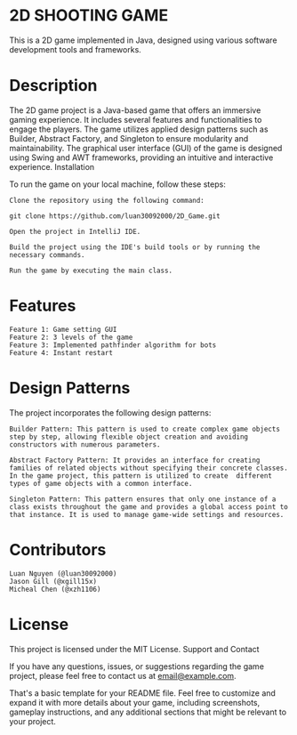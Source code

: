 # 2D SHOOTING GAME

This is a 2D game implemented in Java, designed using various software development tools and frameworks.

# Description

The 2D game project is a Java-based game that offers an immersive gaming experience. It includes several features and functionalities to engage the players. The game utilizes applied design patterns such as Builder, Abstract Factory, and Singleton to ensure modularity and maintainability. The graphical user interface (GUI) of the game is designed using Swing and AWT frameworks, providing an intuitive and interactive experience.
Installation

To run the game on your local machine, follow these steps:

    Clone the repository using the following command:

    git clone https://github.com/luan30092000/2D_Game.git

    Open the project in IntelliJ IDE.

    Build the project using the IDE's build tools or by running the necessary commands.

    Run the game by executing the main class.

# Features

    Feature 1: Game setting GUI
    Feature 2: 3 levels of the game
    Feature 3: Implemented pathfinder algorithm for bots 
    Feature 4: Instant restart


# Design Patterns

The project incorporates the following design patterns:

    Builder Pattern: This pattern is used to create complex game objects step by step, allowing flexible object creation and avoiding constructors with numerous parameters.

    Abstract Factory Pattern: It provides an interface for creating families of related objects without specifying their concrete classes. In the game project, this pattern is utilized to create  different types of game objects with a common interface.

    Singleton Pattern: This pattern ensures that only one instance of a class exists throughout the game and provides a global access point to that instance. It is used to manage game-wide settings and resources.

# Contributors

    Luan Nguyen (@luan30092000)
    Jason Gill (@xgill15x)
    Micheal Chen (@xzh1106)
    

# License

This project is licensed under the MIT License.
Support and Contact

If you have any questions, issues, or suggestions regarding the game project, please feel free to contact us at email@example.com.

That's a basic template for your README file. Feel free to customize and expand it with more details about your game, including screenshots, gameplay instructions, and any additional sections that might be relevant to your project.
